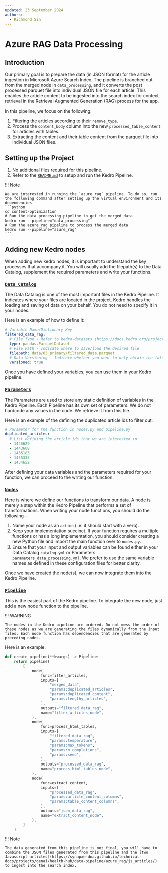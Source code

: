 ```yaml
---
updated: 23 September 2024
authors:
  - Richmond Sin
---
```


# Azure RAG Data Processing

## Introduction

Our primary goal is to prepare the data (in JSON format) for the article ingestion in Microsoft Azure Search Index. The pipeline is branched out from the merged node in `data_processing`, and it converts the post processed parquet file into individual JSON file for each article. This enables the article content to be ingested into the search index for context retrieval in the Retrieval Augmented Generation (RAG) process for the app.

In this pipeline, we focus on the following:

1. Filtering the articles according to their `remove_type`.
2. Process the `content_body` column into the new `processed_table_content` for articles with tables.
3. Extracting the content and their table content from the parquet file into individual JSON files.

## Setting up the Project

1. No additional files required for this pipeline.
2. Refer to the [`README.md`](https://github.com/Synapxe-DNA/healthhub-content-optimization/tree/main/content-optimization) to setup and run the Kedro Pipeline.

!!! Note

    We are interested in running the `azure_rag` pipeline. To do so, run the following command after setting up the virtual environment and its dependencies -
    ```python
    cd content-optimization
    # Run the data processing pipeline to get the merged data
    kedro run --pipeline="data_processing"
    # Run the azure_rag pipeline to process the merged data
    kedro run --pipeline="azure_rag"
    ```

## Adding new Kedro nodes

When adding new kedro nodes, it is important to understand the key processes that accompany it. You will usually add the filepath(s) to the Data Catalog, supplement the required parameters and write your functions.

### [`Data Catalog`](https://github.com/Synapxe-DNA/healthhub-content-optimization/blob/main/content-optimization/conf/base/catalog.yml)

The Data Catalog is one of the most important files in the Kedro Pipeline. It indicates where your files are located in the project. Kedro handles the loading and saving of data on your behalf. You do not need to specify it in your nodes.

Here is an example of how to define it:

```yaml
# Variable Name/Dictionary Key
filtered_data_rag:
  # File Type - Refer to kedro-datasets (https://docs.kedro.org/projects/kedro-datasets/en/kedro-datasets-4.1.0/api/kedro_datasets.html) for the appropriate data connector
  type: pandas.ParquetDataset
  # File Path - Indicate where to save/load the desired file
  filepath: data/03_primary/filtered_data.parquet
  # Data Versioning - Indicate whether you want to only obtain the latest file or track the changes (via timestamp)
  versioned: true
```

Once you have defined your variables, you can use them in your Kedro pipeline.

### [`Parameters`](https://github.com/Synapxe-DNA/healthhub-content-optimization/blob/main/content-optimization/conf/base/parameters_azure_rag.yml)

The Parameters are used to store any static definition of variables in the Kedro Pipeline. Each Pipeline has its own set of parameters. We do not hardcode any values in the code. We retrieve it from this file.

Here is an example of the defining the duplicated article ids to filter out:

```yaml
# Parameter for the function in nodes.py and pipeline.py
duplicated_articles:
  # List defining the article ids that we are interested in
  - 1445629
  - 1443608
  - 1435183
  - 1435335
  - 1434652
```

After defining your data variables and the parameters required for your function, we can proceed to the writing our function.

### [`Nodes`](https://github.com/Synapxe-DNA/healthhub-content-optimization/blob/main/content-optimization/src/content_optimization/pipelines/azure_rag/nodes.py)

Here is where we define our functions to transform our data. A node is merely a step within the Kedro Pipeline that performs a set of transformations. When writing your node functions, you should do the following -

1. Name your node as an `action` (i.e. it should start with a verb).
2. Keep your implementation succinct. If your function requires a multiple functions or has a long implementation, you should consider creating a new Python file and import the main function over to `nodes.py`.
3. Ensure that your input and output variables can be found either in your Data Catalog `catalog.yml` or Parameters `parameters_data_processing.yml`. We prefer to use the same variable names as defined in these configuration files for better clarity.

Once we have created the node(s), we can now integrate them into the Kedro Pipeline.

### [`Pipeline`](https://github.com/Synapxe-DNA/healthhub-content-optimization/blob/main/content-optimization/src/content_optimization/pipelines/azure_rag/pipeline.py)

This is the easiest part of the Kedro pipeline. To integrate the new node, just add a new node function to the pipeline.

!!! WARNING

    The nodes in the Kedro pipeline are ordered. Do not mess the order of these nodes as we are generating the files dynamically from the input files. Each node function has dependencies that are generated by preceding nodes.

Here is an example:

```python
def create_pipeline(**kwargs) -> Pipeline:
    return pipeline(
        [
            node(
                func=filter_articles,
                inputs=[
                    "merged_data",
                    "params:duplicated_articles",
                    "params:duplicated_content",
                    "params:lengthy_articles",
                ],
                outputs="filtered_data_rag",
                name="filter_articles_node",
            ),
            node(
                func=process_html_tables,
                inputs=[
                    "filtered_data_rag",
                    "params:temperature",
                    "params:max_tokens",
                    "params:n_completions",
                    "params:seed",
                ],
                outputs="processed_data_rag",
                name="process_html_tables_node",
            ),
            node(
                func=extract_content,
                inputs=[
                    "processed_data_rag",
                    "params:article_content_columns",
                    "params:table_content_columns",
                ],
                outputs="json_data_rag",
                name="extract_content_node",
            ),
        ]
    )
```

!!! Note

    The data generated from this pipeline is not final, you will have to combine the JSON files generated from this pipeline and the [two Javascript articles](https://synapxe-dna.github.io/technical-docs/projects/genai/health-hub/data-pipeline/azure_rag/js_articles/) to ingest into the search index.
